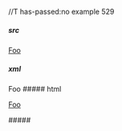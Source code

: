 //T has-passed:no
example 529
##### src
[Foo]

[foo]: /url "title"
##### xml
<?xml version="1.0" encoding="UTF-8"?>
<!DOCTYPE document SYSTEM "CommonMark.dtd">
<document xmlns="http://commonmark.org/xml/1.0">
  <paragraph>
    <link destination="/url" title="title">
      <text>Foo</text>
    </link>
  </paragraph>
</document>
##### html
<p><a href="/url" title="title">Foo</a></p>
#####
